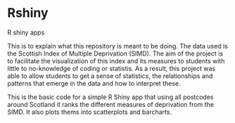 # Rshiny
R shiny apps

This is to explain what this repository is meant to be doing. The data used is the Scottish Index of Multiple Deprivation (SIMD). The aim of the project is to facilitate the visualization of this index and its measures to students with little to no-knowledge of coding or statistis. As a result, this project was able to allow students to get a sense of statistics, the relationships and patterns that emerge in the data and how to interpret these. 

This is the basic code for a simple R Shiny app that using all postcodes around Scotland it ranks the different measures of deprivation from the SIMD. It also plots thems into scatterplots and barcharts. 
